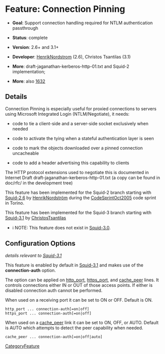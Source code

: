 # Feature: Connection Pinning

  - **Goal**: Support connection handling required for NTLM
    authentication passthrough

  - **Status**: complete

  - **Version**: 2.6+ and 3.1+

  - **Developer**:
    [HenrikNordstrom](/HenrikNordstrom#)
    (2.6), Christos Tsantilas (3.1)

  - **More**: draft-jaganathan-kerberos-http-01.txt and Squid-2
    implementation;

  - **More**: also
    [1632](https://bugs.squid-cache.org/show_bug.cgi?id=1632#)

## Details

Connection Pinning is especially useful for proxied connections to
servers using Microsoft Integrated Login (NTLM/Negotiate), it needs:

  - code to tie a client-side and a server-side socket exclusively when
    needed

  - code to activate the tying when a stateful authentication layer is
    seen

  - code to mark the objects downloaded over a pinned connection
    uncacheable

  - code to add a header advertising this capability to clients

The HTTP protocol extensions used to negotiate this is documented in
Internet Draft draft-jaganathan-kerberos-http-01.txt (a copy can be
found in doc/rfc/ in the development tree)

This feature has been implemented for the Squid-2 branch starting with
[Squid-2.6](/Releases/Squid-2.6#)
by
[HenrikNordström](/HenrikNordstr%C3%B6m#)
during the
[CodeSprintOct2005](/CodeSprintOct2005#)
code sprint in Torino.

This feature has been implemented for the Squid-3 branch starting with
[Squid-3.1](/Releases/Squid-3.1#)
by
[ChristosTsantilas](/ChristosTsantilas#)

  - ℹ️
    NOTE: This feature does not exist in
    [Squid-3.0](/Releases/Squid-3.0#).

## Configuration Options

*details relevant to
[Squid-3.1](/Releases/Squid-3.1#)*

This feature is enabled by default in
[Squid-3.1](/Releases/Squid-3.1#)
and makes use of the **connection-auth** option.

The option can be applied on
[http\_port](http://www.squid-cache.org/Doc/config/http_port#),
[https\_port](http://www.squid-cache.org/Doc/config/https_port#), and
[cache\_peer](http://www.squid-cache.org/Doc/config/cache_peer#) lines.
It controls connections either IN or OUT of those access points. If
either is disabled connection auth cannot be performed.

When used on a receiving port it can be set to ON or OFF. Default is ON.

    http_port ... connection-auth[=on|off]
    https_port ... connection-auth[=on|off]

When used on a
[cache\_peer](http://www.squid-cache.org/Doc/config/cache_peer#) link it
can be set to ON, OFF, or AUTO. Default is AUTO which attempts to detect
the peer capability when needed.

    cache_peer ... connection-auth[=on|off|auto]

[CategoryFeature](/CategoryFeature#)
